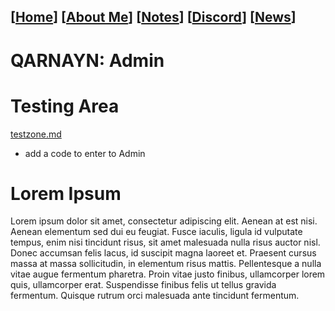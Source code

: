 <link rel="icon" href="favicon.ico">
<link rel="stylesheet" href="https://dhulqarnayn.github.io/qarnayn/index.css">

## [[Home](index.md)] [[About Me](ABOUT.md)] [[Notes](NOTES.md)] [[Discord](DISCORD.md)] [[News](news.md)]

# QARNAYN: Admin

# Testing Area
[testzone.md](/test/testzone.md)

- add a code to enter to Admin

# Lorem Ipsum
Lorem ipsum dolor sit amet, consectetur adipiscing elit. Aenean at est nisi. Aenean elementum sed dui eu feugiat. Fusce iaculis, ligula id vulputate tempus, enim nisi tincidunt risus, sit amet malesuada nulla risus auctor nisl. Donec accumsan felis lacus, id suscipit magna laoreet et. Praesent cursus massa at massa sollicitudin, in elementum risus mattis. Pellentesque a nulla vitae augue fermentum pharetra. Proin vitae justo finibus, ullamcorper lorem quis, ullamcorper erat. Suspendisse finibus felis ut tellus gravida fermentum. Quisque rutrum orci malesuada ante tincidunt fermentum.     
